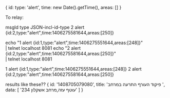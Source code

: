{
	id: 
	type: 'alert',
	time: new Date().getTime(),
	areas: []
}

To relay:

msgId type JSON-incl-id-type
2 alert {id:2,type:"alert",time:1406275581644,areas:[250]}

echo "1 alert {id:1,type:\"alert\",time:1406275551644,areas:[248]}" \
	| telnet localhost 8081
echo "2 alert {id:2,type:\"alert\",time:1406275581644,areas:[250]}" \
	| telnet localhost 8081


1 alert {id:1,type:\"alert\",time:1406275551644,areas:[248]}
2 alert {id:2,type:\"alert\",time:1406275581644,areas:[250]}

results like these??
{ id: '1408705079080',
  title: 'פיקוד העורף התרעה במרחב ',
  data: [ 'עוטף עזה,מרחב אשקלון 234' ]
}

